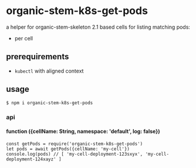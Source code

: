 # organic-stem-k8s-get-pods

a helper for organic-stem-skeleton 2.1 based cells for listing matching pods:

- per cell

## prerequirements

- `kubectl` with aligned context

## usage

```
$ npm i organic-stem-k8s-get-pods
```

### api

#### function ({cellName: String, namespace: 'default', log: false})

```
const getPods = require('organic-stem-k8s-get-pods')
let pods = await getPods({cellName: 'my-cell'})
console.log(pods) // [ 'my-cell-deployment-123sxyx', 'my-cell-deployment-124xayz' ]
```